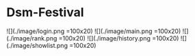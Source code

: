 # Dsm-Festival
![](./image/login.png =100x20)
![](./image/main.png =100x20)
![](./image/rank.png =100x20)
![](./image/history.png =100x20)
![](./image/showlist.png =100x20)